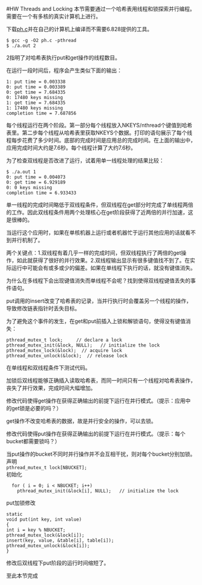 #HW Threads and Locking
本节需要通过一个哈希表用线程和锁探索并行编程。需要在一个有多核的真实计算机上进行。  
  
下载[ph.c](https://pdos.csail.mit.edu/6.828/2018/homework/ph.c)并在自己的计算机上编译而不需要6.828提供的工具。   
  
```
$ gcc -g -O2 ph.c -pthread
$ ./a.out 2
```
  
2指明了对哈希表执行put和get操作的线程数目。  
  
在运行一段时间后，程序会产生类似下面的输出：  
```
1: put time = 0.003338
0: put time = 0.003389
0: get time = 7.684335
0: 17480 keys missing
1: get time = 7.684335
1: 17480 keys missing
completion time = 7.687856
```
  
每个线程运行在两个阶段。第一部分每个线程放入NKEYS/nthread个键值到哈希表里。第二步每个线程从哈希表里获取NKEYS个数据。打印的语句展示了每个线程每步花费了多少时间。底部的完成时间是应用总的完成时间。在上面的输出中，应用完成时间大约是7.6秒。每个线程计算了大约7.6秒。  
  
为了检查双线程是否改进了运行，试着用单一线程处理的结果比较：  
```
$ ./a.out 1
0: put time = 0.004073
0: get time = 6.929189
0: 0 keys missing
completion time = 6.933433
```  
单一线程的完成时间略低于双线程条件，但双线程在get部分时完成了单线程两倍的工作。因此双线程条件用两个处理核心在get阶段获得了近两倍的并行加速，这是很棒的。  
  
当运行这个应用时，如果在单核机器上运行或者机器忙于运行其他应用的话就看不到并行机制了。  
  
两个关键点：1.双线程有着几乎一样的完成时间，但双线程执行了两倍的get操作，如此就获得了很好的并行效果。2.双线程输出显示有很多键值找不到了。在实际运行中可能会有或多或少的偏差。如果在单线程下执行的话，就没有键值消失。  
  
为什么在多线程下会出现键值消失而单线程不会呢？找到使得双线程键值丢失的事件语句。 
  
put调用的insert改变了哈希表的记录，当并行执行时会覆盖另一个线程的操作，导致修改链表指针时丢失目标。 
  
为了避免这个事件的发生，在get和put前插入上锁和解锁语句，使得没有键值消失：  
  
```
pthread_mutex_t lock;     // declare a lock
pthread_mutex_init(&lock, NULL);   // initialize the lock
pthread_mutex_lock(&lock);  // acquire lock
pthread_mutex_unlock(&lock);  // release lock
```
  
在单线程和双线程条件下测试代码。   
  
加锁后双线程能够正确插入读取哈希表，而同一时间只有一个线程对哈希表操作，丧失了并行效果，完成时间大幅增加。  
  
修改代码使得get操作在获得正确输出的前提下运行在并行模式。（提示：应用中的get锁是必要的吗？）  
  
get操作不改变哈希表的数据，故是并行安全的操作，可以去锁。  
  
修改代码使得put操作在获得正确输出的前提下运行在并行模式。（提示：每个bucket都需要锁吗？）  
  
当put操作的bucket不同时并行操作并不会互相干扰，则对每个bucket分别加锁。
声明    
`pthread_mutex_t lock[NBUCKET];`  
初始化  
```
  for ( i = 0; i < NBUCKET; i++)
    pthread_mutex_init(&lock[i], NULL);   // initialize the lock  
```
put加锁修改  
```
static
void put(int key, int value)
{
int i = key % NBUCKET;
pthread_mutex_lock(&lock[i]);
insert(key, value, &table[i], table[i]);
pthread_mutex_unlock(&lock[i]);
}
```
修改后双线程下put阶段的运行时间缩短了。
  
至此本节完成